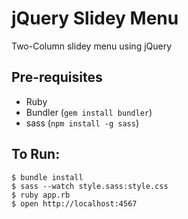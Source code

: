 jQuery Slidey Menu
==================

Two-Column slidey menu using jQuery

Pre-requisites
--------------

  - Ruby
  - Bundler (`gem install bundler`)
  - sass (`npm install -g sass`)

To Run:
-------

    $ bundle install
    $ sass --watch style.sass:style.css
    $ ruby app.rb
    $ open http://localhost:4567

